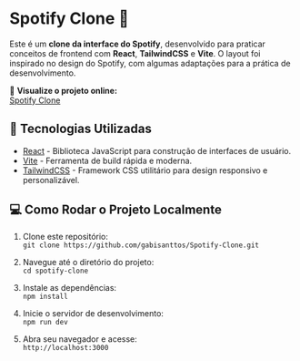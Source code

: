 # Spotify Clone 🎵

Este é um **clone da interface do Spotify**, desenvolvido para praticar conceitos de frontend com **React**, **TailwindCSS** e **Vite**. O layout foi inspirado no design do Spotify, com algumas adaptações para a prática de desenvolvimento.

🔗 **Visualize o projeto online:**  
[Spotify Clone](https://spotify-clone-go6jybygl-gabriellas-projects-2c98cfdd.vercel.app)

## 🚀 Tecnologias Utilizadas

- [React](https://reactjs.org/) - Biblioteca JavaScript para construção de interfaces de usuário.
- [Vite](https://vitejs.dev/) - Ferramenta de build rápida e moderna.
- [TailwindCSS](https://tailwindcss.com/) - Framework CSS utilitário para design responsivo e personalizável.

## 💻 Como Rodar o Projeto Localmente

1. Clone este repositório:  
   `git clone https://github.com/gabisanttos/Spotify-Clone.git`

2. Navegue até o diretório do projeto:  
   `cd spotify-clone`

3. Instale as dependências:  
   `npm install`

4. Inicie o servidor de desenvolvimento:  
   `npm run dev`

5. Abra seu navegador e acesse:  
   `http://localhost:3000`

